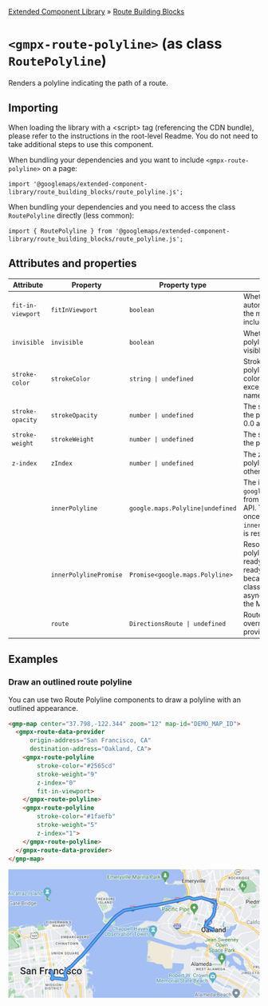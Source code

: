 [Extended Component Library](../../../README.md) » [Route Building Blocks](../README.md)

# `<gmpx-route-polyline>` (as class `RoutePolyline`)

Renders a polyline indicating the path of a route.

## Importing

When loading the library with a &lt;script&gt; tag (referencing the CDN bundle), please refer to the instructions in the root-level Readme. You do not need to take additional steps to use this component.

When bundling your dependencies and you want to include `<gmpx-route-polyline>` on a page:

```
import '@googlemaps/extended-component-library/route_building_blocks/route_polyline.js';
```

When bundling your dependencies and you need to access the class `RoutePolyline` directly (less common):

```
import { RoutePolyline } from '@googlemaps/extended-component-library/route_building_blocks/route_polyline.js';
```

## Attributes and properties

| Attribute         | Property               | Property type                     | Description                                                                                                                                                   | Default | Reflects? |
| ----------------- | ---------------------- | --------------------------------- | ------------------------------------------------------------------------------------------------------------------------------------------------------------- | ------- | --------- |
| `fit-in-viewport` | `fitInViewport`        | `boolean`                         | Whether or not to automatically adjust the map's viewport to include the polyline.                                                                            | `false` | ✅         |
| `invisible`       | `invisible`            | `boolean`                         | Whether or not the polyline is invisible or visible on the map.                                                                                               | `false` | ✅         |
| `stroke-color`    | `strokeColor`          | `string \| undefined`             | Stroke color of the polyline. All CSS3 colors are supported except for extended named colors.                                                                 |         | ✅         |
| `stroke-opacity`  | `strokeOpacity`        | `number \| undefined`             | The stroke opacity of the polyline between 0.0 and 1.0.                                                                                                       |         | ✅         |
| `stroke-weight`   | `strokeWeight`         | `number \| undefined`             | The stroke width of the polyline in pixels.                                                                                                                   |         | ✅         |
| `z-index`         | `zIndex`               | `number \| undefined`             | The z-index of the polyline compared to other polys.                                                                                                          |         | ✅         |
|                   | `innerPolyline`        | `google.maps.Polyline\|undefined` | The inner `google.maps.Polyline` from the Maps JS API. This value is set once `innerPolylinePromise` is resolved.                                             |         | ❌         |
|                   | `innerPolylinePromise` | `Promise<google.maps.Polyline>`   | Resolves to the inner polyline when it's ready. It might not be ready immediately because the `Polyline` class is loaded asynchronously from the Maps JS API. |         | ❌         |
|                   | `route`                | `DirectionsRoute \| undefined`    | Route data to render, overriding anything provided by context.                                                                                                |         | ❌         |



## Examples

### Draw an outlined route polyline

You can use two Route Polyline components to draw a polyline with an outlined appearance.

```html
<gmp-map center="37.798,-122.344" zoom="12" map-id="DEMO_MAP_ID">
  <gmpx-route-data-provider
      origin-address="San Francisco, CA"
      destination-address="Oakland, CA">
    <gmpx-route-polyline
        stroke-color="#2565cd"
        stroke-weight="9"
        z-index="0"
        fit-in-viewport>
    </gmpx-route-polyline>
    <gmpx-route-polyline
        stroke-color="#1faefb"
        stroke-weight="5"
        z-index="1">
    </gmpx-route-polyline>
  </gmpx-route-data-provider>
</gmp-map>
```

![Outlined polyline](./doc_src/outlined-polyline.png)




